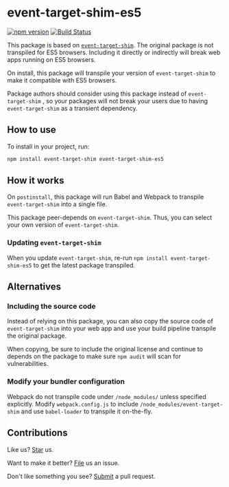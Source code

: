 # event-target-shim-es5

[![npm version](https://img.shields.io/npm/v/event-target-shim-es5.svg)](https://www.npmjs.com/package/event-target-shim-es5) [![Build Status](https://travis-ci.org/compulim/event-target-shim-es5.svg?branch=master)](https://travis-ci.org/compulim/event-target-shim-es5)

This package is based on [`event-target-shim`](https://npmjs.com/package/event-target-shim). The original package is not transpiled for ES5 browsers. Including it directly or indirectly will break web apps running on ES5 browsers.

On install, this package will transpile your version of `event-target-shim` to make it compatible with ES5 browsers.

Package authors should consider using this package instead of `event-target-shim` , so your packages will not break your users due to having `event-target-shim` as a transient dependency.

## How to use

To install in your project, run:

```sh
npm install event-target-shim event-target-shim-es5
```

## How it works

On `postinstall`, this package will run Babel and Webpack to transpile `event-target-shim` into a single file.

This package peer-depends on `event-target-shim`. Thus, you can select your own version of `event-target-shim`.

### Updating `event-target-shim`

When you update `event-target-shim`, re-run `npm install event-target-shim-es5` to get the latest package transpiled.

## Alternatives

### Including the source code

Instead of relying on this package, you can also copy the source code of `event-target-shim` into your web app and use your build pipeline transpile the original package.

When copying, be sure to include the original license and continue to depends on the package to make sure `npm audit` will scan for vulnerabilities.

### Modify your bundler configuration

Webpack do not transpile code under `/node_modules/` unless specified explicitly. Modify `webpack.config.js` to include `/node_modules/event-target-shim` and use `babel-loader` to transpile it on-the-fly.

## Contributions

Like us? [Star](https://github.com/compulim/event-target-shim-es5/stargazers) us.

Want to make it better? [File](https://github.com/compulim/event-target-shim-es5/issues) us an issue.

Don't like something you see? [Submit](https://github.com/compulim/event-target-shim-es5/pulls) a pull request.
